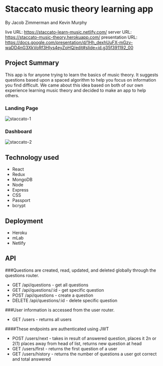 # Staccato music theory learning app
By Jacob Zimmerman and Kevin Murphy

live URL: https://staccato-learn-music.netlify.com/
server URL: https://staccato-music-theory.herokuapp.com/
presentation URL: https://docs.google.com/presentation/d/1Hh_dexhUuFX-mGzv-waDD4nG3XkVoRf3HIys4eyZoHQ/edit#slide=id.g35f391192_00

## Project Summary
This app is for anyone trying to learn the basics of music theory. It suggests questions based upon a spaced algorithm to help you focus on information you find difficult. We came about this idea based on both of our own experience learning music theory and decided to make an app to help others.

### Landing Page
![staccato-1](https://user-images.githubusercontent.com/16858183/42684217-50d4a968-8644-11e8-8c6e-44f0feb0734a.PNG)

### Dashboard
![staccato-2](https://user-images.githubusercontent.com/16858183/42684255-6788f3e4-8644-11e8-99c7-ff4b2f9b3cb1.PNG)

## Technology used
- React
- Redux
- MongoDB
- Node
- Express
- CSS
- Passport
- bcrypt

## Deployment
- Heroku
- mLab
- Netlify

## API

###Questions are created, read, updated, and deleted globally through the questions router.
- GET /api/questions - get all questions
- GET /api/questions/:id - get specific question
- POST /api/questions - create a question
- DELETE /api/questions/:id - delete specific question

###User information is accessed from the user router.
- GET /users - returns all users

####These endpoints are authenticated using JWT
- POST /users/next - takes in result of answered question, places it 2n or 2(1) places away from head of list, returns new question at head
- GET /users/first - returns the first question of a user
- GET /users/history - returns the number of questions a user got correct and total answered
